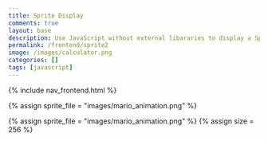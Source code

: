 ```yaml
---
title: Sprite Display
comments: true
layout: base
description: Use JavaScript without external libararies to display a Sprite.
permalink: /frontend/sprite2
image: /images/calculator.png
categories: []
tags: [javascript]
---
```


{% include nav_frontend.html %}

<!---
Sprite files are a collection of images that are combined into a single file 
-->
{% assign sprite_file = "images/mario_animation.png" %}
<!--- Sprite files are a collection of images that are combined into a single file -->
{% assign sprite_file = "images/mario_animation.png" %}
{% assign size = 256 %}

<!--- The <div> tag is used as a division for HTML elements. -->
<div class="row">
  <div class="column">
    <p id="sprite" class="sprite rest"></p>
  </div>
</div>

<!--- Embedded Cascading Style Sheet (CSS) rules, defines how HTML element look --->
<style>
  /* CSS style rules for the elements id's above...
    They all share same sprite properties
  */
  .sprite {
    height: {{size}}px;
    width: {{size}}px;
    background-image: url('{{site.baseurl}}/{{sprite_file}}');
    background-repeat: no-repeat;
  }

  /* background position of element */
  #sprite {
    background-position: 0px 0px;
  }
</style>

<!--- Embedded executable code--->
<script>
  var tID; //this variable used to capture setInterval() task ID
  var position = 0; //start position for the image slicer
  const offset = {{size}}; //offset of images in the sprite
  const steps = offset * 3; //total number of steps in the sprite image
  const interval = 100; //100 ms of interval for the setInterval()

  function stopAnimate() {  //stop animate task ID
    clearInterval(tID);
  } 

  function startAnimate(row, images) {
    position = 0; // reset position for new animation
    tID = setInterval(() => { // task ID starts with animation interval
      // update backgroundPosition in DOM
      document.getElementById("sprite").style.backgroundPosition = `-${position}px ${row}px`; 
      if (position < steps) { //increment the position by offset on each interval
        position += offset;
      } else { 
        position = 0; 
      }
    }, interval); //time of interval
  } //end of startAnimate()

  window.addEventListener("keydown", (event) => {
    if (event.key === "ArrowRight") {
      if (event.repeat) {
        // transition to run animation
        stopAnimate();
        startAnimate(-offset * 4, 15);
      } else {
        // transition to walk animation
        stopAnimate();
        startAnimate(-offset * 2, 8);
      }
    }
  });

  window.addEventListener("keyup", (event) => {
    if (event.key === "ArrowLeft") {
      // transition back to rest animation
      stopAnimate();
      startAnimate(0, 15);
    }
  });
</script>
